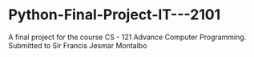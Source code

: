 # Python-Final-Project-IT---2101
A final project for the course CS - 121 Advance Computer Programming.
Submitted to Sir Francis Jesmar Montalbo
